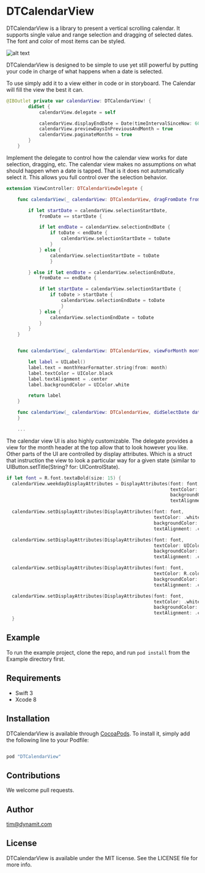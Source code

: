 # DTCalendarView

DTCalendarView is a library to present a vertical scrolling calendar. It supports single value and range selection and dragging of selected dates. The font and color of most items can be styled.

![alt text](calendar.gif "Calendar View in Action")

DTCalendarView is designed to be simple to use yet still powerful by putting your code in charge of what happens when a date is selected.

To use simply add it to a view either in code or in storyboard. The Calendar will fill the view the best it can.

```swift
@IBOutlet private var calendarView: DTCalendarView! {
        didSet {
            calendarView.delegate = self

            calendarView.displayEndDate = Date(timeIntervalSinceNow: 60 * 60 * 24 * 30 * 12 * 2)
            calendarView.previewDaysInPreviousAndMonth = true
            calendarView.paginateMonths = true
        }
    }
```

Implement the delegate to control how the calendar view works for date selection, dragging, etc. The calendar view makes no assumptions on what should happen when a date is tapped. That is it does not automatically select it. This allows you full control over the selection behavior.

```swift
extension ViewController: DTCalendarViewDelegate {

    func calendarView(_ calendarView: DTCalendarView, dragFromDate fromDate: Date, toDate: Date) {

        if let startDate = calendarView.selectionStartDate,
            fromDate == startDate {

            if let endDate = calendarView.selectionEndDate {
                if toDate < endDate {
                    calendarView.selectionStartDate = toDate
                }
            } else {
                calendarView.selectionStartDate = toDate
                }

        } else if let endDate = calendarView.selectionEndDate,
            fromDate == endDate {

            if let startDate = calendarView.selectionStartDate {
                if toDate > startDate {
                    calendarView.selectionEndDate = toDate
                    }
            } else {
                calendarView.selectionEndDate = toDate
            }
        }
    }


    func calendarView(_ calendarView: DTCalendarView, viewForMonth month: Date) -> UIView {

        let label = UILabel()
        label.text = monthYearFormatter.string(from: month)
        label.textColor = UIColor.black
        label.textAlignment = .center
        label.backgroundColor = UIColor.white

        return label
    }

    func calendarView(_ calendarView: DTCalendarView, didSelectDate date: Date) {
    }

    ...
```

The calendar view UI is also highly customizable. The delegate provides a view for the month header at the top allow that to look however you like. Other parts of the UI are controlled by display attributes. Which is a struct that instruction the view to look a particular way for a given state (similar to UIButton.setTitle(String? for: UIControlState).

```swift
if let font = R.font.textaBold(size: 15) {
  calendarView.weekdayDisplayAttributes = DisplayAttributes(font: font,
                                                            textColor: .white,
                                                            backgroundColor: .clear,
                                                            textAlignment: .center)

  calendarView.setDisplayAttributes(DisplayAttributes(font: font,
                                                      textColor: .white,
                                                      backgroundColor: .clear,
                                                      textAlignment: .center), forState: .normal)

  calendarView.setDisplayAttributes(DisplayAttributes(font: font,
                                                      textColor: UIColor.white.withAlphaComponent(0.5),
                                                      backgroundColor: .clear,
                                                      textAlignment: .center), forState: .preview)

  calendarView.setDisplayAttributes(DisplayAttributes(font: font,
                                                      textColor: R.color.app.primaryAction(),
                                                      backgroundColor: .white,
                                                      textAlignment: .center), forState: .selected)

  calendarView.setDisplayAttributes(DisplayAttributes(font: font,
                                                      textColor: .white,
                                                      backgroundColor: UIColor.white.withAlphaComponent(0.5),
                                                      textAlignment: .center), forState: .highlighted)
  }

```
## Example

To run the example project, clone the repo, and run `pod install` from the Example directory first.

## Requirements

* Swift 3
* Xcode 8

## Installation

DTCalendarView is available through [CocoaPods](http://cocoapods.org). To install
it, simply add the following line to your Podfile:

```ruby

pod "DTCalendarView"
```

## Contributions

We welcome pull requests.

## Author

tim@dynamit.com

## License

DTCalendarView is available under the MIT license. See the LICENSE file for more info.
